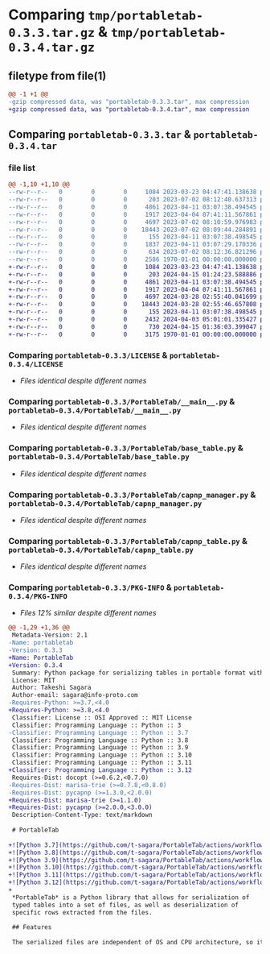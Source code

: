 # Comparing `tmp/portabletab-0.3.3.tar.gz` & `tmp/portabletab-0.3.4.tar.gz`

## filetype from file(1)

```diff
@@ -1 +1 @@
-gzip compressed data, was "portabletab-0.3.3.tar", max compression
+gzip compressed data, was "portabletab-0.3.4.tar", max compression
```

## Comparing `portabletab-0.3.3.tar` & `portabletab-0.3.4.tar`

### file list

```diff
@@ -1,10 +1,10 @@
--rw-r--r--   0        0        0     1084 2023-03-23 04:47:41.138638 portabletab-0.3.3/LICENSE
--rw-r--r--   0        0        0      203 2023-07-02 08:12:40.637313 portabletab-0.3.3/PortableTab/__init__.py
--rw-r--r--   0        0        0     4861 2023-04-11 03:07:38.494545 portabletab-0.3.3/PortableTab/__main__.py
--rw-r--r--   0        0        0     1917 2023-04-04 07:41:11.567861 portabletab-0.3.3/PortableTab/base_table.py
--rw-r--r--   0        0        0     4697 2023-07-02 08:10:59.976983 portabletab-0.3.3/PortableTab/capnp_manager.py
--rw-r--r--   0        0        0    18443 2023-07-02 08:09:44.284891 portabletab-0.3.3/PortableTab/capnp_table.py
--rw-r--r--   0        0        0      155 2023-04-11 03:07:38.498545 portabletab-0.3.3/PortableTab/exceptions.py
--rw-r--r--   0        0        0     1837 2023-04-11 03:07:29.170336 portabletab-0.3.3/README.md
--rw-r--r--   0        0        0      634 2023-07-02 08:12:36.821296 portabletab-0.3.3/pyproject.toml
--rw-r--r--   0        0        0     2586 1970-01-01 00:00:00.000000 portabletab-0.3.3/PKG-INFO
+-rw-r--r--   0        0        0     1084 2023-03-23 04:47:41.138638 portabletab-0.3.4/LICENSE
+-rw-r--r--   0        0        0      203 2024-04-15 01:24:23.588886 portabletab-0.3.4/PortableTab/__init__.py
+-rw-r--r--   0        0        0     4861 2023-04-11 03:07:38.494545 portabletab-0.3.4/PortableTab/__main__.py
+-rw-r--r--   0        0        0     1917 2023-04-04 07:41:11.567861 portabletab-0.3.4/PortableTab/base_table.py
+-rw-r--r--   0        0        0     4697 2024-03-28 02:55:40.041699 portabletab-0.3.4/PortableTab/capnp_manager.py
+-rw-r--r--   0        0        0    18443 2024-03-28 02:55:46.657808 portabletab-0.3.4/PortableTab/capnp_table.py
+-rw-r--r--   0        0        0      155 2023-04-11 03:07:38.498545 portabletab-0.3.4/PortableTab/exceptions.py
+-rw-r--r--   0        0        0     2432 2024-04-03 05:01:01.335427 portabletab-0.3.4/README.md
+-rw-r--r--   0        0        0      730 2024-04-15 01:36:03.399047 portabletab-0.3.4/pyproject.toml
+-rw-r--r--   0        0        0     3175 1970-01-01 00:00:00.000000 portabletab-0.3.4/PKG-INFO
```

### Comparing `portabletab-0.3.3/LICENSE` & `portabletab-0.3.4/LICENSE`

 * *Files identical despite different names*

### Comparing `portabletab-0.3.3/PortableTab/__main__.py` & `portabletab-0.3.4/PortableTab/__main__.py`

 * *Files identical despite different names*

### Comparing `portabletab-0.3.3/PortableTab/base_table.py` & `portabletab-0.3.4/PortableTab/base_table.py`

 * *Files identical despite different names*

### Comparing `portabletab-0.3.3/PortableTab/capnp_manager.py` & `portabletab-0.3.4/PortableTab/capnp_manager.py`

 * *Files identical despite different names*

### Comparing `portabletab-0.3.3/PortableTab/capnp_table.py` & `portabletab-0.3.4/PortableTab/capnp_table.py`

 * *Files identical despite different names*

### Comparing `portabletab-0.3.3/PKG-INFO` & `portabletab-0.3.4/PKG-INFO`

 * *Files 12% similar despite different names*

```diff
@@ -1,29 +1,36 @@
 Metadata-Version: 2.1
-Name: portabletab
-Version: 0.3.3
+Name: PortableTab
+Version: 0.3.4
 Summary: Python package for serializing tables in portable format with Capnp.
 License: MIT
 Author: Takeshi Sagara
 Author-email: sagara@info-proto.com
-Requires-Python: >=3.7,<4.0
+Requires-Python: >=3.8,<4.0
 Classifier: License :: OSI Approved :: MIT License
 Classifier: Programming Language :: Python :: 3
-Classifier: Programming Language :: Python :: 3.7
 Classifier: Programming Language :: Python :: 3.8
 Classifier: Programming Language :: Python :: 3.9
 Classifier: Programming Language :: Python :: 3.10
 Classifier: Programming Language :: Python :: 3.11
+Classifier: Programming Language :: Python :: 3.12
 Requires-Dist: docopt (>=0.6.2,<0.7.0)
-Requires-Dist: marisa-trie (>=0.7.8,<0.8.0)
-Requires-Dist: pycapnp (>=1.3.0,<2.0.0)
+Requires-Dist: marisa-trie (>=1.1.0)
+Requires-Dist: pycapnp (>=2.0.0,<3.0.0)
 Description-Content-Type: text/markdown
 
 # PortableTab
 
+![Python 3.7](https://github.com/t-sagara/PortableTab/actions/workflows/python-3.7.yml/badge.svg)
+![Python 3.8](https://github.com/t-sagara/PortableTab/actions/workflows/python-3.8.yml/badge.svg)
+![Python 3.9](https://github.com/t-sagara/PortableTab/actions/workflows/python-3.9.yml/badge.svg)
+![Python 3.10](https://github.com/t-sagara/PortableTab/actions/workflows/python-3.10.yml/badge.svg)
+![Python 3.11](https://github.com/t-sagara/PortableTab/actions/workflows/python-3.11.yml/badge.svg)
+![Python 3.12](https://github.com/t-sagara/PortableTab/actions/workflows/python-3.12.yml/badge.svg)
+
 *PortableTab* is a Python library that allows for serialization of 
 typed tables into a set of files, as well as deserialization of
 specific rows extracted from the files.
 
 ## Features
 
 The serialized files are independent of OS and CPU architecture, so it can
```

